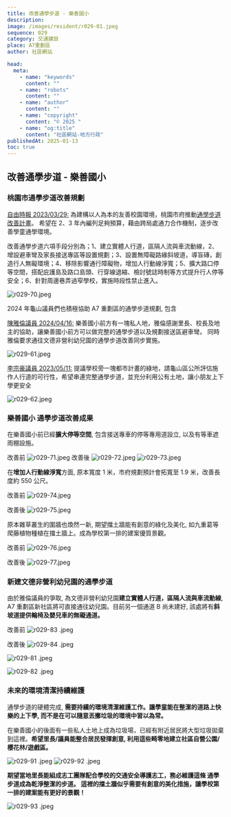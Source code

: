 ```yaml
---
title: 改善通學步道 - 樂善國小
description:
image: /images/resident/r029-01.jpeg
sequence: 029
category: 交通建設
place: A7重劃區
author: 社區網站

head:
  meta:
    - name: "keywords"
      content: ""
    - name: "robots"
      content: ""
    - name: "author"
      content: ""
    - name: "copyright"
      content: "© 2025 "
    - name: "og:title"
      content: "社區網站-地方行政"
publishedAt: 2025-01-13
toc: true
---
```


## 改善通學步道 - 樂善國小

### 桃園市通學步道改善規劃

<a href="https://news.ltn.com.tw/news/life/breakingnews/4255391">自由時報 2023/03/29:</a>
為建構以人為本的友善校園環境，桃園市府推動<a href="https://oram.tycg.gov.tw/cp.aspx?n=9225">通學步道改善計畫</a>。 希望在 2、3 年內編列足夠預算，藉由跨局處通力合作機制，逐步改善學童通學環境。

改善通學步道六項手段分別為；1、建立實體人行道，區隔人流與車流動線，2、增設避車彎及家長接送專區等設置規劃；3、設置無障礙路緣斜坡道，導盲磚，創造行人無礙環境；4、移除影響通行障礙物，增加人行動線淨寬；5、擴大路口停等空間，搭配庇護島及路口島頭、行穿線退縮、檢討號誌時制等方式提升行人停等安全；6、針對周邊巷弄過窄學校，實施時段性禁止進入。

![r029-70.jpeg](/images/resident/r029-70.jpeg)

2024 年龜山議員們也積極協助 A7 重劃區的通學步道規劃, 包含

<a href="https://www.facebook.com/share/p/1AihkANwkZ/">陳雅倫議員 2024/04/16:</a>
樂善國小前方有一塊私人地，雅倫感謝里長、校長及地主的協助，讓樂善國小前方可以做完整的通學步道以及規劃接送區避車彎。 同時雅倫要求通往文德非營利幼兒園的通學步道改善同步實施。

![r029-61.jpeg](/images/resident/r029-61.jpeg)

<a href="https://www.facebook.com/share/p/15ZuQN9jgh/">李宗豪議員 2023/05/11:</a>
提議學校旁一塊都市計畫的綠地，請龜山區公所評估施作人行道的可行性，希望串連完整通學步道，並充分利用公有土地，讓小朋友上下學更安全

![r029-62.jpeg](/images/resident/r029-62.jpeg)

### 樂善國小 通學步道改善成果

在樂善國小前已經**擴大停等空間**, 包含接送專車的停等專用道設立, 以及有等車遮雨棚設施。

改善前
![r029-71.jpeg](/images/resident/r029-71.jpeg)
改善後
![r029-72.jpeg](/images/resident/r029-72.jpeg)
![r029-73.jpeg](/images/resident/r029-73.jpeg)

在**增加人行動線淨寬**方面, 原本寬度 1 米，市府規劃預計會拓寬至 1.9 米，改善長度約 550 公尺。

改善前
![r029-74.jpeg](/images/resident/r029-74.jpeg)

改善後
![r029-75.jpeg](/images/resident/r029-75.jpeg)

原本雜草叢生的圍牆也煥然一新, 期望擋土牆能有創意的綠化及美化, 如九重葛等爬藤植物種植在擋土牆上。成為學校第一排的建案優質景觀。

改善前
![r029-76.jpeg](/images/resident/r029-76.jpeg)

改善後
![r029-77.jpeg](/images/resident/r029-77.jpeg)

### 新建文德非營利幼兒園的通學步道

由於雅倫議員的爭取, 為文德非營利幼兒園**建立實體人行道，區隔人流與車流動線**, A7 重劃區新社區將可直接通往幼兒園。目前另一個通道 B 尚未建好, 該處將有**斜坡道提供輪椅及嬰兒車的無礙通道。**

改善前
![r029-83 .jpeg](/images/resident/r029-83.jpeg)

改善後
![r029-84 .jpeg](/images/resident/r029-84.jpeg)

![r029-81 .jpeg](/images/resident/r029-81.jpeg)

![r029-82 .jpeg](/images/resident/r029-82.jpeg)

### 未來的環境清潔持續維護

通學步道的硬體完成, **需要持續的環境清潔維護工作。讓學童能在整潔的道路上快樂的上下學, 而不是在可以隨意丟擲垃圾的環境中習以為常。**

在樂善國小的後面有一些私人土地上成為垃圾場，已經有附近居民將大型垃圾拋棄到這裡。**希望里長/議員能整合居民發揮創意, 利用這些畸零地建立社區自營公園/櫻花林/遊戲區。**

![r029-91 .jpeg](/images/resident/r029-91.jpeg)
![r029-92 .jpeg](/images/resident/r029-92.jpeg)

**期望當地里長能組成志工團隊配合學校的交通安全導護志工，務必維護這條 通學步道成為乾淨整潔的步道。 這裡的擋土牆似乎需要有創意的美化措施，讓學校第一排的建案能有更好的景觀！**

![r029-93 .jpeg](/images/resident/r029-93.jpeg)
